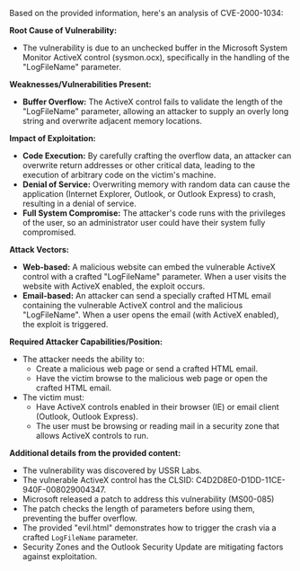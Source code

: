 Based on the provided information, here's an analysis of CVE-2000-1034:

**Root Cause of Vulnerability:**
- The vulnerability is due to an unchecked buffer in the Microsoft System Monitor ActiveX control (sysmon.ocx), specifically in the handling of the "LogFileName" parameter.

**Weaknesses/Vulnerabilities Present:**
- **Buffer Overflow:** The ActiveX control fails to validate the length of the "LogFileName" parameter, allowing an attacker to supply an overly long string and overwrite adjacent memory locations.

**Impact of Exploitation:**
- **Code Execution:** By carefully crafting the overflow data, an attacker can overwrite return addresses or other critical data, leading to the execution of arbitrary code on the victim's machine.
- **Denial of Service:** Overwriting memory with random data can cause the application (Internet Explorer, Outlook, or Outlook Express) to crash, resulting in a denial of service.
- **Full System Compromise:** The attacker's code runs with the privileges of the user, so an administrator user could have their system fully compromised.

**Attack Vectors:**
- **Web-based:** A malicious website can embed the vulnerable ActiveX control with a crafted "LogFileName" parameter. When a user visits the website with ActiveX enabled, the exploit occurs.
- **Email-based:** An attacker can send a specially crafted HTML email containing the vulnerable ActiveX control and the malicious "LogFileName". When a user opens the email (with ActiveX enabled), the exploit is triggered.

**Required Attacker Capabilities/Position:**
- The attacker needs the ability to:
    - Create a malicious web page or send a crafted HTML email.
    - Have the victim browse to the malicious web page or open the crafted HTML email.
- The victim must:
    - Have ActiveX controls enabled in their browser (IE) or email client (Outlook, Outlook Express).
    - The user must be browsing or reading mail in a security zone that allows ActiveX controls to run.

**Additional details from the provided content:**
- The vulnerability was discovered by USSR Labs.
- The vulnerable ActiveX control has the CLSID: C4D2D8E0-D1DD-11CE-940F-008029004347.
- Microsoft released a patch to address this vulnerability (MS00-085)
- The patch checks the length of parameters before using them, preventing the buffer overflow.
- The provided "evil.html" demonstrates how to trigger the crash via a crafted `LogFileName` parameter.
- Security Zones and the Outlook Security Update are mitigating factors against exploitation.